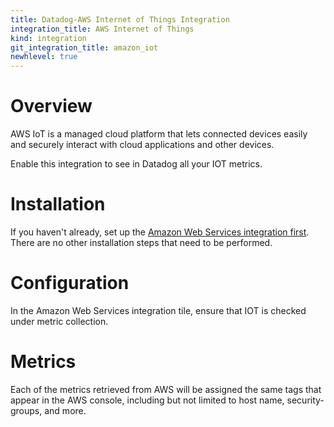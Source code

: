 ```yaml
---
title: Datadog-AWS Internet of Things Integration
integration_title: AWS Internet of Things
kind: integration
git_integration_title: amazon_iot
newhlevel: true
---
```


# Overview

AWS IoT is a managed cloud platform that lets connected devices easily and securely interact with cloud applications and other devices.

Enable this integration to see in Datadog all your IOT metrics.

# Installation

If you haven't already, set up the [Amazon Web Services integration first](/integrations/aws). There are no other installation steps that need to be performed.

# Configuration

In the Amazon Web Services integration tile, ensure that IOT is checked under metric collection.

# Metrics



Each of the metrics retrieved from AWS will be assigned the same tags that appear in the AWS console, including but not limited to host name, security-groups, and more.
